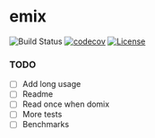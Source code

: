 # emix

![Build Status](https://github.com/icefed/emix/actions/workflows/go.yml/badge.svg)
[![codecov](https://codecov.io/gh/icefed/emix/graph/badge.svg?token=NNZBHE5S3S)](https://codecov.io/gh/icefed/emix)
[![License](https://img.shields.io/github/license/icefed/emix)](./LICENSE)

### TODO

- [ ] Add long usage
- [ ] Readme
- [ ] Read once when domix
- [ ] More tests
- [ ] Benchmarks
